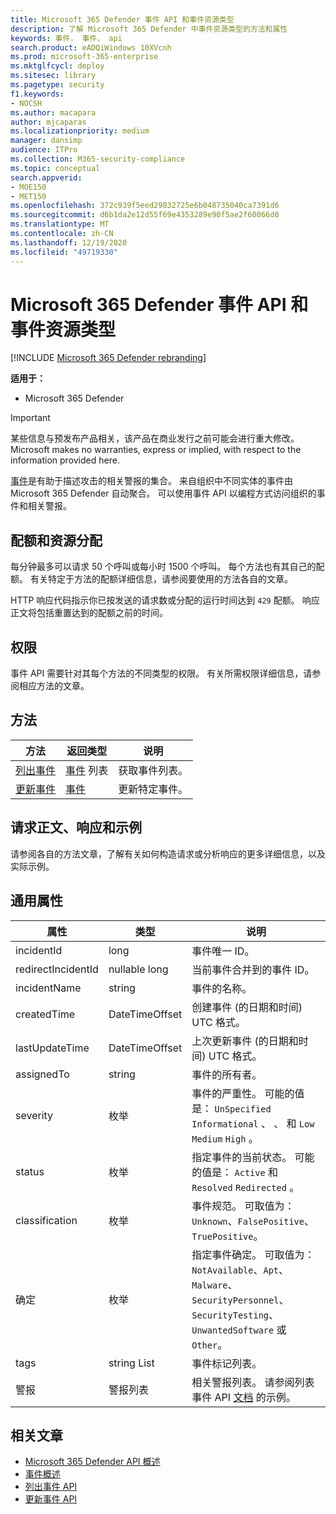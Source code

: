 ```yaml
---
title: Microsoft 365 Defender 事件 API 和事件资源类型
description: 了解 Microsoft 365 Defender 中事件资源类型的方法和属性
keywords: 事件， 事件， api
search.product: eADQiWindows 10XVcnh
ms.prod: microsoft-365-enterprise
ms.mktglfcycl: deploy
ms.sitesec: library
ms.pagetype: security
f1.keywords:
- NOCSH
ms.author: macapara
author: mjcaparas
ms.localizationpriority: medium
manager: dansimp
audience: ITPro
ms.collection: M365-security-compliance
ms.topic: conceptual
search.appverid:
- MOE150
- MET150
ms.openlocfilehash: 372c939f5eed29832725e6b048735040ca7391d6
ms.sourcegitcommit: d6b1da2e12d55f69e4353289e90f5ae2f60066d0
ms.translationtype: MT
ms.contentlocale: zh-CN
ms.lasthandoff: 12/19/2020
ms.locfileid: "49719330"
---
```

# <a name="microsoft-365-defender-incidents-api-and-the-incident-resource-type"></a>Microsoft 365 Defender 事件 API 和事件资源类型

[!INCLUDE [Microsoft 365 Defender rebranding](../includes/microsoft-defender.md)]

**适用于：**

- Microsoft 365 Defender

> [!IMPORTANT]
> 某些信息与预发布产品相关，该产品在商业发行之前可能会进行重大修改。 Microsoft makes no warranties, express or implied, with respect to the information provided here.

[事件](incidents-overview.md)是有助于描述攻击的相关警报的集合。 来自组织中不同实体的事件由 Microsoft 365 Defender 自动聚合。 可以使用事件 API 以编程方式访问组织的事件和相关警报。

## <a name="quotas-and-resource-allocation"></a>配额和资源分配

每分钟最多可以请求 50 个呼叫或每小时 1500 个呼叫。 每个方法也有其自己的配额。 有关特定于方法的配额详细信息，请参阅要使用的方法各自的文章。

HTTP 响应代码指示你已按发送的请求数或分配的运行时间达到 `429` 配额。 响应正文将包括重置达到的配额之前的时间。

## <a name="permissions"></a>权限

事件 API 需要针对其每个方法的不同类型的权限。 有关所需权限详细信息，请参阅相应方法的文章。

## <a name="methods"></a>方法

方法 | 返回类型 | 说明
-|-|-
[列出事件](api-list-incidents.md) | [事件](api-incident.md) 列表 | 获取事件列表。
[更新事件](api-update-incidents.md) | [事件](api-incident.md) | 更新特定事件。

## <a name="request-body-response-and-examples"></a>请求正文、响应和示例

请参阅各自的方法文章，了解有关如何构造请求或分析响应的更多详细信息，以及实际示例。

## <a name="common-properties"></a>通用属性

属性 | 类型 | 说明
-|-|-
incidentId | long | 事件唯一 ID。
redirectIncidentId | nullable long | 当前事件合并到的事件 ID。
incidentName | string | 事件的名称。
createdTime | DateTimeOffset | 创建事件 (的日期和时间) UTC 格式。
lastUpdateTime | DateTimeOffset | 上次更新事件 (的日期和时间) UTC 格式。
assignedTo | string | 事件的所有者。
severity | 枚举 | 事件的严重性。 可能的值是： ```UnSpecified``` ```Informational``` 、 、 和 ```Low``` ```Medium``` ```High``` 。
status | 枚举 | 指定事件的当前状态。 可能的值是： ```Active``` 和 ```Resolved``` ```Redirected``` 。
classification | 枚举 | 事件规范。 可取值为：```Unknown```、```FalsePositive```、```TruePositive```。
确定 | 枚举 | 指定事件确定。 可取值为：```NotAvailable```、```Apt```、```Malware```、```SecurityPersonnel```、```SecurityTesting```、```UnwantedSoftware``` 或 ```Other```。
tags | string List | 事件标记列表。
警报 | 警报列表 | 相关警报列表。 请参阅列表事件 API [文档](api-list-incidents.md) 的示例。

## <a name="related-articles"></a>相关文章

- [Microsoft 365 Defender API 概述](api-overview.md)
- [事件概述](incidents-overview.md)
- [列出事件 API](api-list-incidents.md)
- [更新事件 API](api-update-incidents.md)
